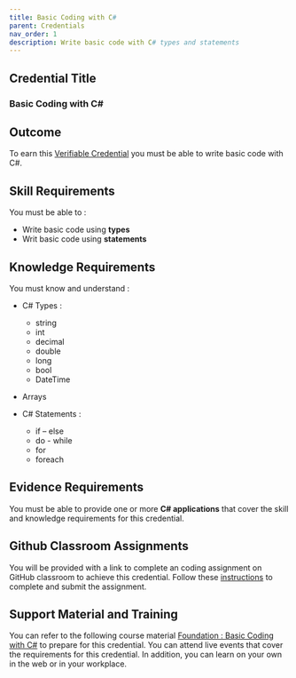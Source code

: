 ```yaml
---
title: Basic Coding with C#
parent: Credentials
nav_order: 1
description: Write basic code with C# types and statements
---
```


## Credential Title
### Basic Coding with C#

## Outcome
To earn this [Verifiable Credential](../index) you must be able to write basic code with C#.

## Skill Requirements
You must be able to :
- Write basic code using **types**
- Writ basic code using **statements**

## Knowledge Requirements
You must know and understand :
- C# Types :
    - string
    - int
    - decimal
    - double
    - long
    - bool
    - DateTime

- Arrays

- C# Statements :
    - if – else
    - do - while
    - for
    - foreach


## Evidence Requirements
You must be able to provide one or more **C# applications** that cover the skill and knowledge requirements for this credential.

## Github Classroom Assignments
You will be provided with a link to complete an coding assignment on GitHub classroom to achieve this credential. Follow these [instructions](../github-classroom) to complete and submit the assignment.

## Support Material and Training

You can refer to the following course material [Foundation : Basic Coding with C#](https://learn.rclapp.com/Learner/Course?id=1) to prepare for this credential. You can attend live events that cover the requirements for this credential. In addition, you can learn on your own in the web or in your workplace. 
